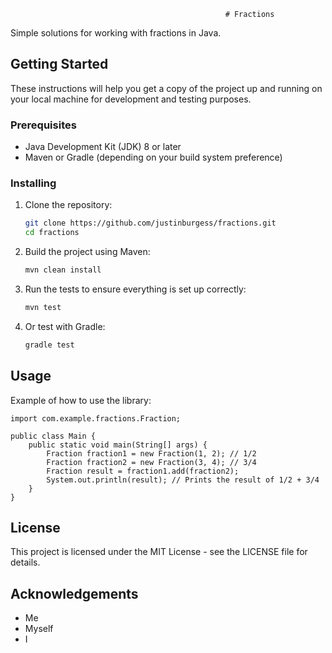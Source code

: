                                                     # Fractions

Simple solutions for working with fractions in Java.

## Getting Started

These instructions will help you get a copy of the project up and running on your local machine for development and testing purposes.

### Prerequisites

- Java Development Kit (JDK) 8 or later
- Maven or Gradle (depending on your build system preference)

### Installing

1. Clone the repository:
   ```bash
   git clone https://github.com/justinburgess/fractions.git
   cd fractions

2. Build the project using Maven:
   ```bash
   mvn clean install
   
3. Run the tests to ensure everything is set up correctly:
    ```bash
   mvn test
   
4. Or test with Gradle:
   ```bash
   gradle test

## Usage

Example of how to use the library:

    import com.example.fractions.Fraction;
    
    public class Main {
        public static void main(String[] args) {
            Fraction fraction1 = new Fraction(1, 2); // 1/2
            Fraction fraction2 = new Fraction(3, 4); // 3/4
            Fraction result = fraction1.add(fraction2);
            System.out.println(result); // Prints the result of 1/2 + 3/4
        }
    }

## License
This project is licensed under the MIT License - see the LICENSE file for details.

## Acknowledgements
* Me
* Myself
* I